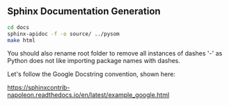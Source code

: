 ## Sphinx Documentation Generation

```bash
cd docs
sphinx-apidoc -f -o source/ ../pysom
make html
```

You should also rename root folder to remove all instances of dashes '-' as
Python does not like importing package names with dashes.

Let's follow the Google Docstring convention, shown here:

https://sphinxcontrib-napoleon.readthedocs.io/en/latest/example_google.html
